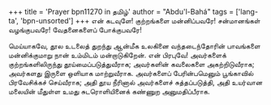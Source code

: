 +++
title = 'Prayer bpn11270 in தமிழ்'
author = "Abdu'l-Bahá"
tags = ['lang-ta', 'bpn-unsorted']
+++
என் கடவுளே! குற்றங்களை மன்னிப்பவரே! சன்மானங்கள் வழங்குபவரே! வேதனைகளைப் போக்குபவரே!

மெய்யாகவே, தூல உடலைத் துறந்து ஆன்மீக உலகினை வந்தடைந்தோரின் பாவங்களை மன்னிக்குமாறு நான் உம்மிடம் மன்றாடுகிறேன். என் பிரபுவே! அவர்களைக் குற்றங்களிலிருந்து தூய்மைப்படுத்துவீராக;  அவர்களின் கவலைகளை அகற்றிடுவீராக; அவர்களது  இருளை  ஒளியாக  மாற்றுவீராக. அவர்களைப்  பேரின்பமெனும்  பூங்காவில்  பிரவேசிக்கச் செய்வீராக; அதி தூய நீரினால் அவர்களைச் சுத்தப்படுத்தி, அதி உயர்வான மலையின் மீதுள்ள உமது  சுடரொளியினைக் கண்ணுற அனுமதிப்பீராக.
